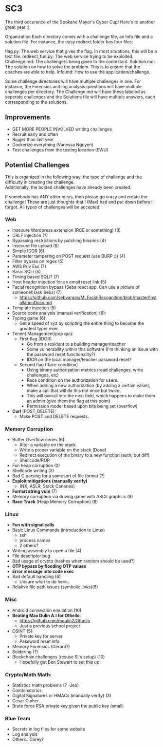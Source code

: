 # SC3
The third occurence of the Spokane Mayor's Cyber Cup! Here's to another great year :)

Organization
Each directory comes with a challenge file, an Info file and a solution file.
For instance, the easy redirect folder has four files:

flag.py: The web service that gives the flag. In most situations, this will be a text file.
redirect_fun.py: The web service trying to be exploited.
Challenge.md: The challenge/s being given to the contestant.
Solution.md: The solution on how to solve the problem. This is to ensure that the coaches are able to help.
Info.md: How to use the application/challenge.

Some challenge directories will have multiple challenges in one. For instance, the Forensics and log analysis questions will have multiple challenges per directory. The Challenge.md will have these labeled as seperate challenges and the Solutions file will have multiple answers, each corresponding to the solutions.  
 


## Improvements 
- GET MORE PEOPLE INVOLVED writing challenges
- Recruit early and often 
- Bigger than last year 
- Dockerize everything (Vanessa Nguyen) 
- Test challenges from the testing location (EWU) 

## Potential Challenges 
This is organized in the following way: the type of challenge and the difficulty in creating the challenge.   
Additionally, the bolded challenges have already been created.   
  
If somebody has ANY other ideas, then please go crazy and create the challenge! These are just thoughts that I (Max) had and put down before I forgot. All types of challenges will be accepted!


### Web 
- Insecure Wordpress extension (RCE or something) (8)
- CRLF injection (?)
- Bypassing restrictions by patching binaries (4)
- Insecure file upload (6)
- Simple IDOR (6)
- Parameter tampering on POST request (use BURP :)) (4)
- Filter bypass on regex (5)
- AWS Priv Esc (7)
- Basic SQLi (5) 
- Timing based SQLi? (7) 
- Host header injection for an email reset link (5)
- Facial recognition bypass (Sebs react app. Can use a picture of someone!)(ask Sebs) (7)
	- https://github.com/sebvargas/MLFacialRecognition/blob/master/InstallationDocs.md
- Template injection (5)
- Source code analysis (manual verification) (6):
- Typing game (6): 
	- Get a speed of xyz by scripting the entire thing to become the greatest typer ever. 
- Tenent Management/pop quiz
	- First flag (IDOR) 
		- Go from a resident to a building manager/teacher
		- Some vulnerability within this software (I'm thinking an issue with the password reset functionality?) 
		- IDOR on the local manager/teacher password reset? 
	- Second flag (Race condition) 
		- Using binary authorization metrics (read challenges, write challenges, etc) 
		- Race condition on the authorization for users. 
		- When adding a new authorization (by adding a certain value), make a call that will do this not once but twice.
		- This will overall into the next field, which happens to make them an admin (give them the flag at this point) 
		- Permission model based upon bits being set (overflow)
- **Curl** (POST_DELETE): 
	- Make POST and DELETE requests.
		
### Memory Corruption
- Buffer Overflow series (6): 
	- Alter a variable on the stack 
	- Write a proper variable on the stack (Done) 
	- Redirect execution of the binary to a new function (auth, but diff) 
	- Shellcode/ROP
- Fun heap corruption (2)
- Shellcode writing (3)
- Bad C parsing for a somesort of file format (?)
- **Exploit mitigations (manually verify)**
	- (NX, ASLR, Stack Canaries)
- **Format string vuln** (7) 
- Memory corruption via driving game with ASCII graphics  (9) 
- **Race Track** (Heap Memory Corruption) (8) 

### Linux
- **Fun with signal calls**
- Basic Linux Commands (introduction to Linux) 
	- ssh 
	- process names 
	- 2 others? 
- Writing assembly to open a file (4) 
- File descriptor bug
- Bad usage of crypto (hashes when random should be used?) 
- **OTP bypass by flooding OTP values** 
- **Error message into code exec**
- Bad default handling (6) 
  - Unsure what to do here...
- Relative file path issues (symbolic links)(6)

### Misc
- Android connection emulation (10)
- **Beating Max Dulin A.I for Othello**:
	- https://github.com/mdulin2/Othello
	- Just a previous school project 
- OSINT (5):
	- Private key for server 
	- Password reset info
- Memory Forensics (Gerard?) 
- Soldering (?) 
- Blockchain challenges (resuse SI's setup) (10)
	- Hopefully get Ben Stewart to set this up

### Crypto/Math Math: 
- Statistics math problems (? -Jeb)
- Combinatorics
- Digital Signatures or HMACs (manually verify) (3)
- Cesar Cipher 
- Brute force RSA private key given the public key (small) 


### Blue Team 
- Secrets in log files for some website 
- Log analysis 
- Others.. Corey? 
